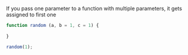 If you pass one parameter to a function with multiple parameters, it gets assigned to first one

```js
function random (a, b = 1, c = 1) {
  
}

random(1);
```

